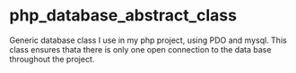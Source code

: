 # php_database_abstract_class
Generic database class I use in my php project, using PDO and mysql. This class ensures thata there is only one
open connection to the data base throughout the project.
